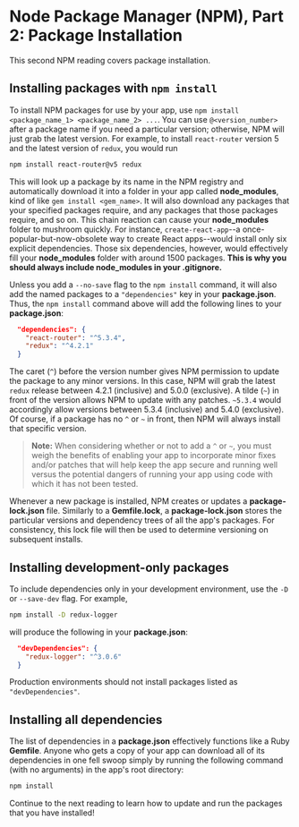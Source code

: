 # Node Package Manager (NPM), Part 2: Package Installation

This second NPM reading covers package installation.

## Installing packages with `npm install`

To install NPM packages for use by your app, use `npm install <package_name_1>
<package_name_2> ...`. You can use `@<version_number>` after a package name if
you need a particular version; otherwise, NPM will just grab the latest version.
For example, to install `react-router` version 5 and the latest version of
`redux`, you would run

```sh
npm install react-router@v5 redux
```

This will look up a package by its name in the NPM registry and automatically
download it into a folder in your app called __node_modules__, kind of like `gem
install <gem_name>`. It will also download any packages that your specified
packages require, and any packages that those packages require, and so on. This
chain reaction can cause your __node_modules__ folder to mushroom quickly. For
instance, `create-react-app`--a once-popular-but-now-obsolete way to create
React apps--would install only six explicit dependencies. Those six
dependencies, however, would effectively fill your __node_modules__ folder with
around 1500 packages. **This is why you should always include __node_modules__
in your __.gitignore__.**

Unless you add a `--no-save` flag to the `npm install` command, it will also add
the named packages to a `"dependencies"` key in your __package.json__. Thus, the
`npm install` command above will add the following lines to your
__package.json__:

```json
  "dependencies": {
    "react-router": "^5.3.4",
    "redux": "^4.2.1"
  }
```

The caret (`^`) before the version number gives NPM permission to update the
package to any minor versions. In this case, NPM will grab the latest `redux`
release between 4.2.1 (inclusive) and 5.0.0 (exclusive). A tilde (`~`) in front
of the version allows NPM to update with any patches. `~5.3.4` would accordingly
allow versions between 5.3.4 (inclusive) and 5.4.0 (exclusive). Of course, if a
package has no `^` or `~` in front, then NPM will always install that specific
version.

> **Note:** When considering whether or not to add a `^` or `~`, you must weigh
> the benefits of enabling your app to incorporate minor fixes and/or patches
> that will help keep the app secure and running well versus the potential
> dangers of running your app using code with which it has not been tested.

Whenever a new package is installed, NPM creates or updates a
__package-lock.json__ file. Similarly to a __Gemfile.lock__, a
__package-lock.json__ stores the particular versions and dependency trees of all
the app's packages. For consistency, this lock file will then be used to
determine versioning on subsequent installs.

## Installing development-only packages

To include dependencies only in your development environment, use the `-D` or
`--save-dev` flag. For example,

```sh
npm install -D redux-logger
```

will produce the following in your __package.json__:

```json
  "devDependencies": {
    "redux-logger": "^3.0.6"
  }
```

Production environments should not install packages listed as
`"devDependencies"`.

## Installing all dependencies

The list of dependencies in a __package.json__ effectively functions like a
Ruby __Gemfile__. Anyone who gets a copy of your app can download all of its
dependencies in one fell swoop simply by running the following command (with no
arguments) in the app's root directory:

```sh
npm install
```

Continue to the next reading to learn how to update and run the packages that
you have installed!
